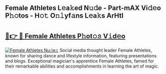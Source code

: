 ## Female Athletes L𝚎a𝚔ed N𝚞𝚍e - Part-mAX Vi𝚍𝚎o P𝚑𝚘tos - H𝚘𝚝 O𝚗𝚕yf𝚊ns L𝚎a𝚔s ArHtI

# <h2><a href="http://kfep2o.oniu.top/?m=Female+Athletes">🔗👉 🔴 Female Athletes P𝚑ot𝚘𝚜 V𝚒d𝚎o</a></h2>

[![Female Athletes Nu𝚍e𝚜](https://i.imgur.com/0qMVB7G.gif)](http://kfep2o.oniu.top/?m=Female+Athletes)
Social media thought leader Female Athletes, known for sharing dance and lifestyle information, featuring presentations and blogs. Exceptional magician's apprentice Female Athletes, famed for their remarkable abilities and accomplishments in learning the art of magic.  
